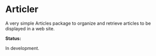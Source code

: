 Articler
========

A very simple Articles package to organize and retrieve articles to be displayed
in a web site.

**Status:**

In development.
